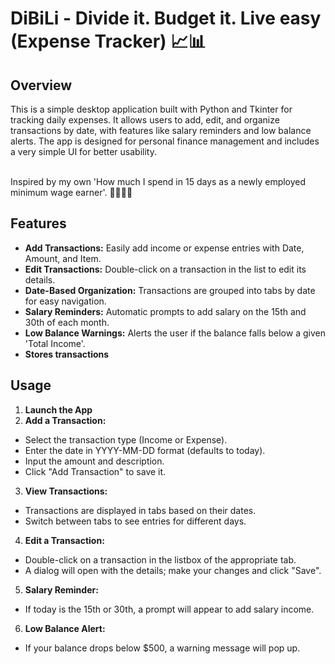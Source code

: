 # DiBiLi - Divide it. Budget it. Live easy (Expense Tracker) 📈📊

## Overview
This is a simple desktop application built with Python and Tkinter for tracking daily expenses. It allows users to add, edit, and organize transactions by date, with features like salary reminders and low balance alerts. The app is designed for personal finance management and includes a very simple UI for better usability.

<br>Inspired by my own 'How much I spend in 15 days as a newly employed minimum wage earner'. 💅💅🥹🥹

## Features
- **Add Transactions:** Easily add income or expense entries with Date, Amount, and Item.
- **Edit Transactions:** Double-click on a transaction in the list to edit its details.
- **Date-Based Organization:** Transactions are grouped into tabs by date for easy navigation.
- **Salary Reminders:** Automatic prompts to add salary on the 15th and 30th of each month.
- **Low Balance Warnings:** Alerts the user if the balance falls below a given 'Total Income'.
- **Stores transactions**

## Usage
1. **Launch the App**
2. **Add a Transaction:**
- Select the transaction type (Income or Expense).
- Enter the date in YYYY-MM-DD format (defaults to today).
- Input the amount and description.
- Click "Add Transaction" to save it.
3. **View Transactions:**
- Transactions are displayed in tabs based on their dates.
- Switch between tabs to see entries for different days.
4. **Edit a Transaction:**
- Double-click on a transaction in the listbox of the appropriate tab.
- A dialog will open with the details; make your changes and click "Save".
5. **Salary Reminder:**
- If today is the 15th or 30th, a prompt will appear to add salary income.
6. **Low Balance Alert:**
- If your balance drops below $500, a warning message will pop up.
